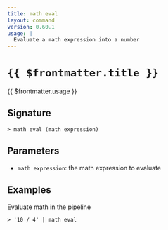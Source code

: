 ```yaml
---
title: math eval
layout: command
version: 0.60.1
usage: |
  Evaluate a math expression into a number
---
```


# `{{ $frontmatter.title }}`

<div style='white-space: pre-wrap;'>{{ $frontmatter.usage }}</div>

## Signature

```> math eval (math expression)```

## Parameters

 -  `math expression`: the math expression to evaluate

## Examples

Evaluate math in the pipeline
```shell
> '10 / 4' | math eval
```
